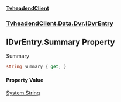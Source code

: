 #### [TvheadendClient](./index.md 'index')
### [TvheadendClient.Data.Dvr](./TvheadendClient-Data-Dvr.md 'TvheadendClient.Data.Dvr').[IDvrEntry](./TvheadendClient-Data-Dvr-IDvrEntry.md 'TvheadendClient.Data.Dvr.IDvrEntry')
## IDvrEntry.Summary Property
Summary  
```csharp
string Summary { get; }
```
#### Property Value
[System.String](https://docs.microsoft.com/en-us/dotnet/api/System.String 'System.String')  
